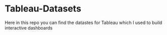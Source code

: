 # Tableau-Datasets #        

Here in this repo you can find the datastes for Tableau which I used to build interactive dashboards     
    
   
   
   
   
 
   
     
  
   
 
